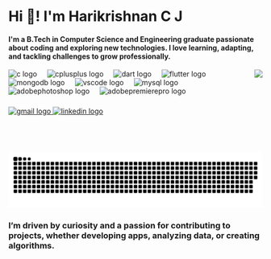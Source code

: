 <h1 align="left">Hi 👋! I'm Harikrishnan C J</h1>
<h4 align="left">
I'm a B.Tech in Computer Science and Engineering graduate passionate about coding and exploring new technologies. I love learning, adapting, and tackling challenges to grow professionally.</h4>

<img align="right" height="150" src="https://i.giphy.com/media/v1.Y2lkPTc5MGI3NjExanNhYWQyeHRsZWlqOTU0cmd5ZzVpYWYwenQzZmdhOTBzY3Y2Y3dmMSZlcD12MV9pbnRlcm5hbF9naWZfYnlfaWQmY3Q9Zw/fpIEH1tnh5EJyLduuJ/giphy.gif" />


<div align="left">
  <img src="https://cdn.jsdelivr.net/gh/devicons/devicon/icons/c/c-original.svg" height="30" alt="c logo"  />
  <img width="12" />
  <img src="https://cdn.jsdelivr.net/gh/devicons/devicon/icons/cplusplus/cplusplus-original.svg" height="30" alt="cplusplus logo"  />
  <img width="12" />
  <img src="https://cdn.jsdelivr.net/gh/devicons/devicon/icons/dart/dart-original.svg" height="30" alt="dart logo"  />
  <img width="12" />
  <img src="https://cdn.jsdelivr.net/gh/devicons/devicon/icons/flutter/flutter-original.svg" height="30" alt="flutter logo"  />
  <img width="12" />
  <img src="https://cdn.jsdelivr.net/gh/devicons/devicon/icons/mongodb/mongodb-original.svg" height="30" alt="mongodb logo"  />
  <img width="12" />
  <img src="https://cdn.jsdelivr.net/gh/devicons/devicon/icons/vscode/vscode-original.svg" height="30" alt="vscode logo"  />
  <img width="12" />
  <img src="https://cdn.jsdelivr.net/gh/devicons/devicon/icons/mysql/mysql-original.svg" height="30" alt="mysql logo"  />
  <img width="12" />
  <img src="https://cdn.simpleicons.org/adobephotoshop/31A8FF" height="30" alt="adobephotoshop logo"  />
  <img width="12" />
  <img src="https://cdn.simpleicons.org/adobepremierepro/9999FF" height="30" alt="adobepremierepro logo"  />
</div>

###

<div align="left">
  <a href="https://harikrishnancj5@gmail.com" target="_blank">
    <img src="https://img.shields.io/static/v1?message=Gmail&logo=gmail&label=&color=D14836&logoColor=white&labelColor=&style=for-the-badge" height="35" alt="gmail logo"  />
  </a>
  <a href="https://www.linkedin.com/in/harikrishnancj5/" target="_blank">
    <img src="https://img.shields.io/static/v1?message=LinkedIn&logo=linkedin&label=&color=0077B5&logoColor=white&labelColor=&style=for-the-badge" height="35" alt="linkedin logo"  />
  </a>
</div>

###

<br clear="both">

![Snake animation](https://raw.githubusercontent.com/harikrishnancj/Harikrishnancj/output/snake.svg)
<div>

  <h3 align="left">
I’m driven by curiosity and a passion for contributing to projects, whether developing apps, analyzing data, or creating algorithms.</h3>

</div>
